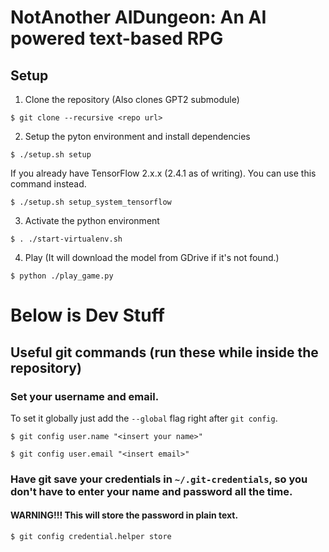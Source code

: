 # NotAnother AIDungeon: An AI powered text-based RPG

## Setup

1. Clone the repository (Also clones GPT2 submodule)

```
$ git clone --recursive <repo url>
```

2. Setup the pyton environment and install dependencies

```
$ ./setup.sh setup
```

If you already have TensorFlow 2.x.x (2.4.1 as of writing). You can use this command instead.

```
$ ./setup.sh setup_system_tensorflow
```

3. Activate the python environment

```
$ . ./start-virtualenv.sh
```

4. Play (It will download the model from GDrive if it's not found.)

```
$ python ./play_game.py
```

# Below is Dev Stuff

## Useful git commands (run these while inside the repository)

### Set your username and email.

To set it globally just add the `--global` flag right after `git config`.

```
$ git config user.name "<insert your name>"

$ git config user.email "<insert email>"
```

### Have git save your credentials in `~/.git-credentials`, so you don't have to enter your name and password all the time.

#### WARNING!!! This will store the password in plain text.

```
$ git config credential.helper store
```

